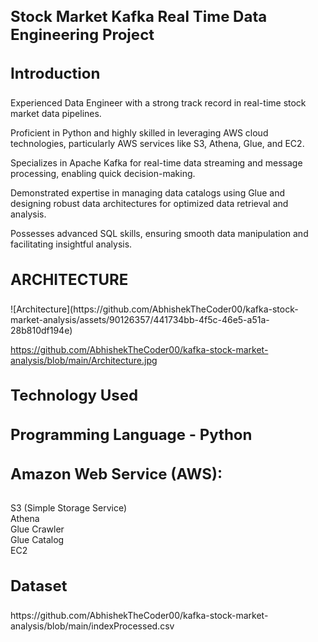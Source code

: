 <h1 style="font-size: 24px;">Stock Market Kafka Real Time Data Engineering Project</h1>

<h3 style="font-size: 24px;">Introduction</h3>

Experienced Data Engineer with a strong track record in real-time stock market data pipelines.

Proficient in Python and highly skilled in leveraging AWS cloud technologies, particularly AWS services like S3, Athena, Glue, and EC2.

Specializes in Apache Kafka for real-time data streaming and message processing, enabling quick decision-making.

Demonstrated expertise in managing data catalogs using Glue and designing robust data architectures for optimized data retrieval and analysis.

Possesses advanced SQL skills, ensuring smooth data manipulation and facilitating insightful analysis.

<h3 style="font-size: 24px;">ARCHITECTURE</h3>![Architecture](https://github.com/AbhishekTheCoder00/kafka-stock-market-analysis/assets/90126357/441734bb-4f5c-46e5-a51a-28b810df194e)



https://github.com/AbhishekTheCoder00/kafka-stock-market-analysis/blob/main/Architecture.jpg

<h3 style="font-size: 24px;">Technology Used</h3>
<h4 style="font-size: 24px;">Programming Language - Python</h4>
<h4 style="font-size: 24px;">Amazon Web Service (AWS):</h4>
S3 (Simple Storage Service)<br>
Athena<br>
Glue Crawler<br>
Glue Catalog<br>
EC2<br>

<h3 style="font-size: 24px;">Dataset</h3>
https://github.com/AbhishekTheCoder00/kafka-stock-market-analysis/blob/main/indexProcessed.csv


